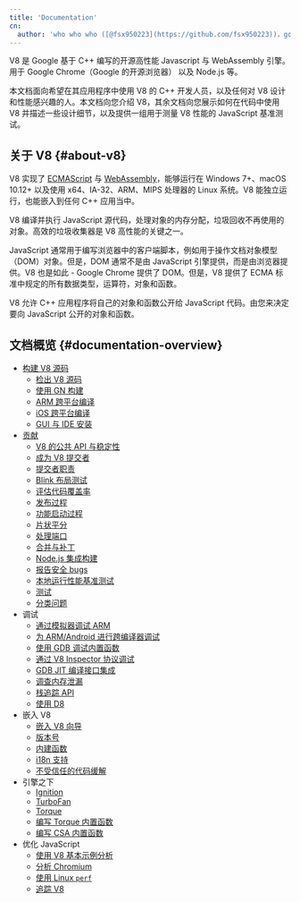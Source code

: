 ```yaml
---
title: 'Documentation'
cn:
  author: 'who who who ([@fsx950223](https://github.com/fsx950223))，good at javascript'
---
```

V8 是 Google 基于 C++ 编写的开源高性能 Javascript 与 WebAssembly 引擎。用于 Google Chrome（Google 的开源浏览器） 以及 Node.js 等。

本文档面向希望在其应用程序中使用 V8 的 C++ 开发人员，以及任何对 V8 设计和性能感兴趣的人。本文档向您介绍 V8，其余文档向您展示如何在代码中使用 V8 并描述一些设计细节，以及提供一组用于测量 V8 性能的 JavaScript 基准测试。

## 关于 V8 {#about-v8}

V8 实现了 <a href="https://tc39.github.io/ecma262/">ECMAScript</a> 与 <a href="https://webassembly.github.io/spec/core/">WebAssembly</a>，能够运行在 Windows 7+、macOS 10.12+ 以及使用 x64、IA-32、ARM、MIPS 处理器的 Linux 系统。V8 能独立运行，也能嵌入到任何 C++ 应用当中。

V8 编译并执行 JavaScript 源代码，处理对象的内存分配，垃圾回收不再使用的对象。高效的垃圾收集器是 V8 高性能的关键之一。

JavaScript 通常用于编写浏览器中的客户端脚本，例如用于操作文档对象模型（DOM）对象。但是，DOM 通常不是由 JavaScript 引擎提供，而是由浏览器提供。V8 也是如此 - Google Chrome 提供了 DOM。但是，V8 提供了 ECMA 标准中规定的所有数据类型，运算符，对象和函数。

V8 允许 C++ 应用程序将自己的对象和函数公开给 JavaScript 代码。由您来决定要向 JavaScript 公开的对象和函数。

## 文档概览 {#documentation-overview}

- [构建 V8 源码](/docs/build/)
    - [检出 V8 源码](/docs/source-code/)
    - [使用 GN 构建](/docs/build-gn/)
    - [ARM 跨平台编译](/docs/cross-compile-arm/)
    - [iOS 跨平台编译](/docs/cross-compile-ios)
    - [GUI 与 IDE 安装](/docs/ide-setup/)
- [贡献](/docs/contribute/)
    - [V8 的公共 API 与稳定性](/docs/api/)
    - [成为 V8 提交者](/docs/become-committer/)
    - [提交者职责](/docs/committer-responsibility/)
    - [Blink 布局测试](/docs/blink-layout-tests/)
    - [评估代码覆盖率](/docs/evaluate-code-coverage/)
    - [发布过程](/docs/release-process/)
    - [功能启动过程](/docs/feature-launch-process/)
    - [片状平分](/docs/flake-bisect/)
    - [处理端口](/docs/ports/)
    - [合并与补丁](/docs/merge-patch/)
    - [Node.js 集成构建](/docs/node-integration/)
    - [报告安全 bugs](/docs/security-bugs/)
    - [本地运行性能基准测试](/docs/benchmarks)
    - [测试](/docs/test/)
    - [分类问题](/docs/triage-issues/)
- 调试
    - [通过模拟器调试 ARM](/docs/debug-arm/)
    - [为 ARM/Android 进行跨编译器调试](/docs/cross-compile-arm/)
    - [使用 GDB 调试内置函数](/docs/gdb/)
    - [通过 V8 Inspector 协议调试](/docs/inspector/)
    - [GDB JIT 编译接口集成](/docs/gdb-jit/)
    - [调查内存泄漏](/docs/memory-leaks/)
    - [栈追踪 API](/docs/stack-trace-api/)
    - [使用 D8](/docs/d8/)
- 嵌入 V8
    - [嵌入 V8 向导](/docs/embed/)
    - [版本号](/docs/version-numbers/)
    - [内建函数](/docs/builtin-functions/)
    - [i18n 支持](/docs/i18n/)
    - [不受信任的代码缓解](/docs/untrusted-code-mitigations/)
- 引擎之下
    - [Ignition](/docs/ignition/)
    - [TurboFan](/docs/turbofan/)
    - [Torque](/docs/torque/)
    - [编写 Torque 内置函数](/docs/torque-builtins/)
    - [编写 CSA  内置函数](/docs/csa-builtins/)
- 优化 JavaScript
    - [使用 V8 基本示例分析](/docs/profile/)
    - [分析 Chromium](/docs/profile-chromium/)
    - [使用 Linux `perf`](/docs/linux-perf/)
    - [追踪 V8](/docs/trace/)
